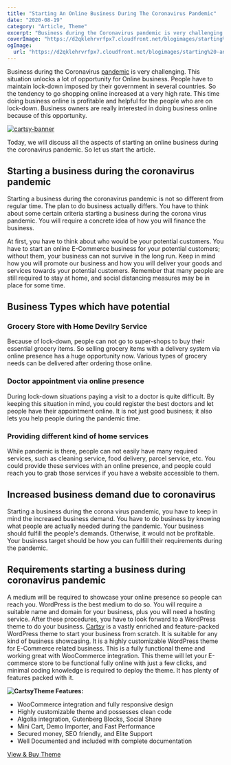 ```yaml
---
title: "Starting An Online Business During The Coronavirus Pandemic"
date: "2020-08-19"
category: "Article, Theme"
excerpt: "Business during the Coronavirus pandemic is very challenging. This situation unlocks a lot of opportunity for Online business. People have to maintain lock-down imposed by their government in several countries. So the tendency to go shopping online increased at a very high rate. This time doing business online is profitable and helpful for the people "
coverImage: "https://d2qklehrvrfpx7.cloudfront.net/blogimages/starting%20-an-online-business-during-pandemic-home.png"
ogImage:
  url: "https://d2qklehrvrfpx7.cloudfront.net/blogimages/starting%20-an-online-business-during-pandemic-home.png"
---
```


Business during the Coronavirus [pandemic](https://en.wikipedia.org/wiki/Pandemic) is very challenging. This situation unlocks a lot of opportunity for Online business. People have to maintain lock-down imposed by their government in several countries. So the tendency to go shopping online increased at a very high rate. This time doing business online is profitable and helpful for the people who are on lock-down. Business owners are really interested in doing business online because of this opportunity.

[![cartsy-banner](https://d2qklehrvrfpx7.cloudfront.net/blogimages/cartsy-banner.jpg)](https://bit.ly/cartsyTheme)

Today, we will discuss all the aspects of starting an online business during the coronavirus pandemic. So let us start the article.

## Starting a business during the coronavirus pandemic

Starting a business during the coronavirus pandemic is not so different from regular time. The plan to do business actually differs. You have to think about some certain criteria starting a business during the corona virus pandemic. You will require a concrete idea of how you will finance the business.

At first, you have to think about who would be your potential customers. You have to start an online E-Commerce business for your potential customers; without them, your business can not survive in the long run. Keep in mind how you will promote our business and how you will deliver your goods and services towards your potential customers. Remember that many people are still required to stay at home, and social distancing measures may be in place for some time.

## Business Types which have potential

### Grocery Store with Home Devilry Service

Because of lock-down, people can not go to super-shops to buy their essential grocery items. So selling grocery items with a delivery system via online presence has a huge opportunity now. Various types of grocery needs can be delivered after ordering those online.

### Doctor appointment via online presence

During lock-down situations paying a visit to a doctor is quite difficult. By keeping this situation in mind, you could register the best doctors and let people have their appointment online. It is not just good business; it also lets you help people during the pandemic time.

### Providing different kind of home services

While pandemic is there, people can not easily have many required services, such as cleaning service, food delivery, parcel service, etc. You could provide these services with an online presence, and people could reach you to grab those services if you have a website accessible to them.

## Increased business demand due to coronavirus

Starting a business during the corona virus pandemic, you have to keep in mind the increased business demand. You have to do business by knowing what people are actually needed during the pandemic. Your business should fulfill the people's demands. Otherwise, it would not be profitable. Your business target should be how you can fulfill their requirements during the pandemic.

## Requirements starting a business during coronavirus pandemic

A medium will be required to showcase your online presence so people can reach you. WordPress is the best medium to do so. You will require a suitable name and domain for your business, plus you will need a hosting service. After these procedures, you have to look forward to a WordPress theme to do your business. [Cartsy](https://redq.io/cartsy) is a vastly enriched and feature-packed WordPress theme to start your business from scratch. It is suitable for any kind of business showcasing. It is a highly customizable WordPress theme for E-Commerce related business. This is a fully functional theme and working great with WooCommerce integration. This theme will let your E-commerce store to be functional fully online with just a few clicks, and minimal coding knowledge is required to deploy the theme. It has plenty of features packed with it.

**![Cartsy](https://d2qklehrvrfpx7.cloudfront.net/blogimages/woo_vs_shoppy-cartsy.png)Theme Features:**

- WooCommerce integration and fully responsive design
- Highly customizable theme and possesses clean code
- Algolia integration, Gutenberg Blocks, Social Share
- Mini Cart, Demo Importer, and Fast Performance
- Secured money, SEO friendly, and Elite Support
- Well Documented and included with complete documentation

[View & Buy Theme ](https://redq.io/cartsy)
